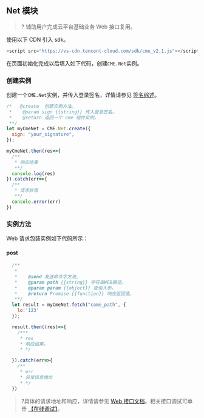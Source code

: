 ## Net 模块
>? 辅助用户完成云平台基础业务 Web 接口复用。

使用以下 CDN 引入 sdk。
```js
<script src="https://vs-cdn.tencent-cloud.com/sdk/cme_v2.1.js"></script>
```
在页面初始化完成以后填入如下代码，创建`CME.Net`实例。

### 创建实例
创建一个`CME.Net`实例，并传入登录签名，详情请参见 [签名综述](https://cloud.tencent.com/document/product/1156/51127)。 
```js
/*   @create  创建实例方法。
 *    @param sign {{string}} 传入登录签名。
 *    @return 返回一个 cme 组件实例。
 **/
let myCmeNet = CME.Net.create({
  sign: "your_signature",
});

myCmeNet.then(res=>{
  /**
   * 响应结果
   **/
  console.log(res)
}).catch(err=>{
  /**
   * 请求异常 
   **/
  console.error(err)
})
```

### 实例方法

Web 请求包装实例如下代码所示：
#### post
```js
  /**
   *
   *    @send 发送命令字方法,
   *    @param path {{string}} 字符串WEB路径。
   *    @param param {{object}} 查询入参。
   *    @return Promise {{function}} 响应返回值。
   **/
  let result = myCmeNet.fetch("come_path", {
    lo:'123'
  });

  result.then((res)=>{
    /***
     * res
     * 响应结果。
     * */

  }).catch(err=>{
    /**
     * err
     * 异常信息抛出
     * */
  })

```
>?具体的请求地址和响应，详情请参见 [Web 接口文档](https://cloud.tencent.com/document/product/1156/40338)。相关接口调试可单击 [【在线调试】](https://video-caster-sdk-1258344699.cos-website.ap-guangzhou.myqcloud.com/demo/debug.html)。
